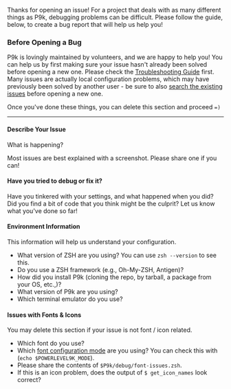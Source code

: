Thanks for opening an issue! For a project that deals with as many different things as P9k, debugging problems can be difficult. Please follow the guide, below, to create a bug report that will help us help you!

### Before Opening a Bug
P9k is lovingly maintained by volunteers, and we are happy to help you! You can help us by first making sure your issue hasn't already been solved before opening a new one. Please check the [Troubleshooting Guide](https://github.com/bhilburn/powerlevel9k/wiki/Troubleshooting) first. Many issues are actually local configuration problems, which may have previously been solved by another user - be sure to also [search the existing issues](https://github.com/bhilburn/powerlevel9k/issues?utf8=%E2%9C%93&q=is%3Aissue) before opening a new one.

Once you've done these things, you can delete this section and proceed `=)`

-----

#### Describe Your Issue
What is happening?

Most issues are best explained with a screenshot. Please share one if you can!

#### Have you tried to debug or fix it?

Have you tinkered with your settings, and what happened when you did? Did you find a bit of code that you think might be the culprit? Let us know what you've done so far!

#### Environment Information

This information will help us understand your configuration.

  - What version of ZSH are you using? You can use `zsh --version` to see this.
  - Do you use a ZSH framework (e.g., Oh-My-ZSH, Antigen)?
  - How did you install P9k (cloning the repo, by tarball, a package from your OS, etc.,)?
  - What version of P9k are you using?
  - Which terminal emulator do you use?

#### Issues with Fonts & Icons
You may delete this section if your issue is not font / icon related.

  - Which font do you use?
  - Which [font configuration mode](https://github.com/bhilburn/powerlevel9k/wiki/About-Fonts) are you using? You can check this with (`echo $POWERLEVEL9K_MODE`).
  - Please share the contents of `$P9k/debug/font-issues.zsh`.
  - If this is an icon problem, does the output of `$ get_icon_names` look correct?
